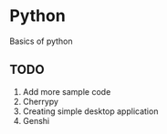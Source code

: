# Python
Basics of python

## TODO
1. Add more sample code
2. Cherrypy 
3. Creating simple desktop application
4. Genshi 
